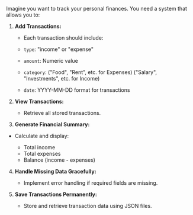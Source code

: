 Imagine you want to track your personal finances. You need a system that allows you to:  

1. **Add Transactions:**

	- Each transaction should include:
	
	- `type`: "income" or "expense"
	- `amount`: Numeric value
	- `category`:  ("Food", "Rent", etc. for Expenses) 
				   ("Salary", "Investments",  etc. for Income)
	- `date`: YYYY-MM-DD format for transactions

2. **View Transactions:**

	- Retrieve all stored transactions.

3. **Generate Financial Summary:**

- Calculate and display:

	- Total income
	- Total expenses
	- Balance (income - expenses)

4. **Handle Missing Data Gracefully:**

	- Implement error handling if required fields are missing.

5. **Save Transactions Permanently:**
	- Store and retrieve transaction data using JSON files.